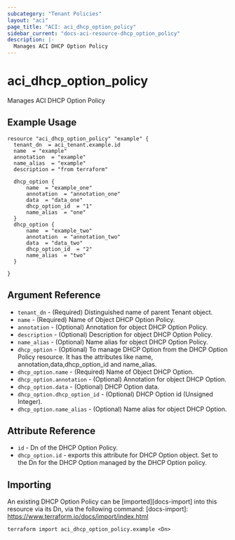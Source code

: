 ```yaml
---
subcategory: "Tenant Policies"
layout: "aci"
page_title: "ACI: aci_dhcp_option_policy"
sidebar_current: "docs-aci-resource-dhcp_option_policy"
description: |-
  Manages ACI DHCP Option Policy
---
```


# aci_dhcp_option_policy

Manages ACI DHCP Option Policy

## Example Usage

```hcl
resource "aci_dhcp_option_policy" "example" {
  tenant_dn  = aci_tenant.example.id
  name  = "example"
  annotation  = "example"
  name_alias  = "example"
  description = "from terraform"

  dhcp_option {
      name  = "example_one"
      annotation  = "annotation_one"
      data  = "data_one"
      dhcp_option_id  = "1"
      name_alias  = "one"
  }
  dhcp_option {
      name  = "example_two"
      annotation  = "annotation_two"
      data  = "data_two"
      dhcp_option_id  = "2"
      name_alias  = "two"
  }

}
```

## Argument Reference

- `tenant_dn` - (Required) Distinguished name of parent Tenant object.
- `name` - (Required) Name of Object DHCP Option Policy.
- `annotation` - (Optional) Annotation for object DHCP Option Policy.
- `description` - (Optional) Description for object DHCP Option Policy.
- `name_alias` - (Optional) Name alias for object DHCP Option Policy.
- `dhcp_option` - (Optional) To manage DHCP Option from the DHCP Option Policy resource. It has the attributes like name, annotation,data,dhcp_option_id and name_alias.
- `dhcp_option.name` - (Required) Name of Object DHCP Option.
- `dhcp_option.annotation` - (Optional) Annotation for object DHCP Option.
- `dhcp_option.data` - (Optional) DHCP Option data.
- `dhcp_option.dhcp_option_id` - (Optional) DHCP Option id (Unsigned Integer).
- `dhcp_option.name_alias` - (Optional) Name alias for object DHCP Option.

## Attribute Reference

- `id` - Dn of the DHCP Option Policy.
- `dhcp_option.id` - exports this attribute for DHCP Option object. Set to the Dn for the DHCP Option managed by the DHCP Option policy.

## Importing

An existing DHCP Option Policy can be [imported][docs-import] into this resource via its Dn, via the following command:
[docs-import]: https://www.terraform.io/docs/import/index.html

```
terraform import aci_dhcp_option_policy.example <Dn>
```
